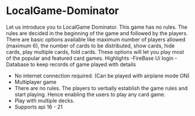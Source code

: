 # LocalGame-Dominator

Let us introduce you to LocalGame Dominator. This game has no rules. The rules are
decided in the beginning of the game and followed by the players. There are basic
options available like maximum number of players allowed (maximum 6), the number
of cards to be distributed, show cards, hide cards, play multiple cards, fold cards.
These options will let you play most of the popular and featured card games.
Highlights
-FireBase Ui login
-Database to keep records of game played with details
- No internet connection required. (Can be played with airplane mode ON)
- Multiplayer game
- There are no rules. The players to verbally establish the game rules and start playing. Hence enabling the users to play any card game.
- Play with multiple decks.
- Supports api 16 - 21


